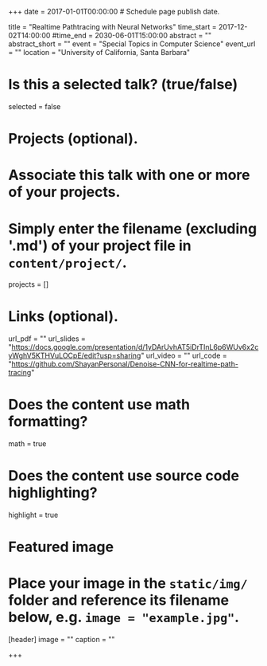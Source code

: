 +++
date = 2017-01-01T00:00:00  # Schedule page publish date.

title = "Realtime Pathtracing with Neural Networks"
time_start = 2017-12-02T14:00:00
#time_end = 2030-06-01T15:00:00
abstract = ""
abstract_short = ""
event = "Special Topics in Computer Science"
event_url = ""
location = "University of California, Santa Barbara"

# Is this a selected talk? (true/false)
selected = false

# Projects (optional).
#   Associate this talk with one or more of your projects.
#   Simply enter the filename (excluding '.md') of your project file in `content/project/`.
projects = []

# Links (optional).
url_pdf = ""
url_slides = "https://docs.google.com/presentation/d/1yDArUvhAT5iDrTInL6p6WUv6x2cyWghV5KTHVuLOCpE/edit?usp=sharing"
url_video = ""
url_code = "https://github.com/ShayanPersonal/Denoise-CNN-for-realtime-path-tracing"

# Does the content use math formatting?
math = true

# Does the content use source code highlighting?
highlight = true

# Featured image
# Place your image in the `static/img/` folder and reference its filename below, e.g. `image = "example.jpg"`.
[header]
image = ""
caption = ""

+++
